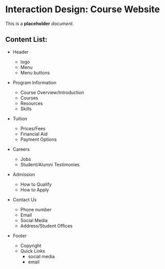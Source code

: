 # Interaction Design: Course Website

This is a **placeholder** _document_.

## Content List:
- Header
  - logo
  - Menu
  - Menu buttons

- Program Information
  - Course Overview/Introduction
  - Courses
  - Resources
  - Skills

- Tuition 
  - Prices/Fees
  - Financial Aid
  - Payment Options

- Careers
  - Jobs 
  - Student/Alumni Testimonies 

- Admission
  - How to Qualify
  - How to Apply

- Contact Us
  - Phone number
  - Email
  - Social Media
  - Address/Student Offices

- Footer
  - Copyright
  - Quick Links
    - social media
    - email 


